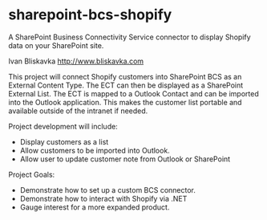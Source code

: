 # sharepoint-bcs-shopify
A SharePoint Business Connectivity Service connector to display Shopify data on your SharePoint site.

Ivan Bliskavka
http://www.bliskavka.com

This project will connect Shopify customers into SharePoint BCS as an External Content Type.
The ECT can then be displayed as a SharePoint External List.
The ECT is mapped to a Outlook Contact and can be imported into the Outlook application. This makes the customer list portable and available outside of the intranet if needed.

Project development will include:
- Display customers as a list
- Allow customers to be imported into Outlook.
- Allow user to update customer note from Outlook or SharePoint

Project Goals:
- Demonstrate how to set up a custom BCS connector.
- Demonstrate how to interact with Shopify via .NET
- Gauge interest for a more expanded product.
